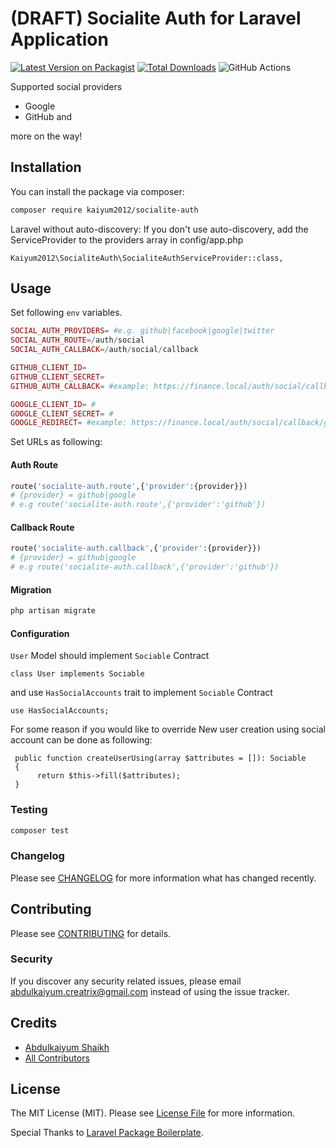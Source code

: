 # (DRAFT) Socialite Auth for Laravel Application

[![Latest Version on Packagist](https://img.shields.io/packagist/v/kaiyum2012/socialite-auth.svg?style=flat-square)](https://packagist.org/packages/kaiyum2012/socialite-auth)
[![Total Downloads](https://img.shields.io/packagist/dt/kaiyum2012/socialite-auth.svg?style=flat-square)](https://packagist.org/packages/kaiyum2012/socialite-auth)
![GitHub Actions](https://github.com/kaiyum2012/socialite-auth/actions/workflows/main.yml/badge.svg)

Supported social providers

- Google
- GitHub and

more on the way!

## Installation

You can install the package via composer:

```bash
composer require kaiyum2012/socialite-auth
```

Laravel without auto-discovery:
If you don't use auto-discovery, add the ServiceProvider to the providers array in config/app.php

```base
Kaiyum2012\SocialiteAuth\SocialiteAuthServiceProvider::class,
```

## Usage

Set following `env` variables.

```php
SOCIAL_AUTH_PROVIDERS= #e.g. github|facebook|google|twitter
SOCIAL_AUTH_ROUTE=/auth/social
SOCIAL_AUTH_CALLBACK=/auth/social/callback

GITHUB_CLIENT_ID=
GITHUB_CLIENT_SECRET=
GITHUB_AUTH_CALLBACK= #example: https://finance.local/auth/social/callback/github

GOOGLE_CLIENT_ID= #
GOOGLE_CLIENT_SECRET= #
GOOGLE_REDIRECT= #example: https://finance.local/auth/social/callback/google
```

Set URLs as following:

#### Auth Route

```php 
route('socialite-auth.route',{'provider':{provider}})
# {provider} = github|google
# e.g route('socialite-auth.route',{'provider':'github'})
```

#### Callback Route

```php
route('socialite-auth.callback',{'provider':{provider}})
# {provider} = github|google
# e.g route('socialite-auth.callback',{'provider':'github'})
```

#### Migration

```php
php artisan migrate
```

#### Configuration

`User` Model should implement `Sociable` Contract

```
class User implements Sociable
```

and use `HasSocialAccounts` trait to implement `Sociable` Contract

```
use HasSocialAccounts;
```

For some reason if you would like to override New user creation using social account can be done as following:

``` 
 public function createUserUsing(array $attributes = []): Sociable
 {
      return $this->fill($attributes);
 }
```

### Testing

```bash
composer test
```

### Changelog

Please see [CHANGELOG](CHANGELOG.md) for more information what has changed recently.

## Contributing

Please see [CONTRIBUTING](CONTRIBUTING.md) for details.

### Security

If you discover any security related issues, please email abdulkaiyum.creatrix@gmail.com instead of using the issue
tracker.

## Credits

- [Abdulkaiyum Shaikh](https://github.com/kaiyum2012)
- [All Contributors](../../contributors)

## License

The MIT License (MIT). Please see [License File](LICENSE.md) for more information.

Special Thanks to [Laravel Package Boilerplate](https://laravelpackageboilerplate.com).
